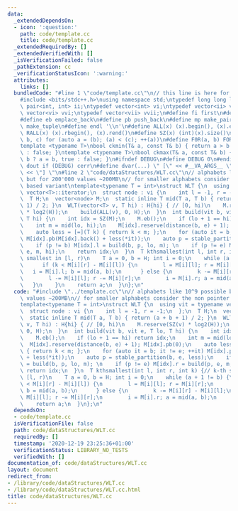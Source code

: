 ```yaml
---
data:
  _extendedDependsOn:
  - icon: ':question:'
    path: code/template.cc
    title: code/template.cc
  _extendedRequiredBy: []
  _extendedVerifiedWith: []
  _isVerificationFailed: false
  _pathExtension: cc
  _verificationStatusIcon: ':warning:'
  attributes:
    links: []
  bundledCode: "#line 1 \"code/template.cc\"\n// this line is here for a reason\n\
    #include <bits/stdc++.h>\nusing namespace std;\ntypedef long long ll;\ntypedef\
    \ pair<int, int> ii;\ntypedef vector<int> vi;\ntypedef vector<ii> vii;\ntypedef\
    \ vector<vi> vvi;\ntypedef vector<vii> vvii;\n#define fi first\n#define se second\n\
    #define eb emplace_back\n#define pb push_back\n#define mp make_pair\n#define mt\
    \ make_tuple\n#define endl '\\n'\n#define ALL(x) (x).begin(), (x).end()\n#define\
    \ RALL(x) (x).rbegin(), (x).rend()\n#define SZ(x) (int)(x).size()\n#define FOR(a,\
    \ b, c) for (auto a = (b); (a) < (c); ++(a))\n#define F0R(a, b) FOR (a, 0, (b))\n\
    template <typename T>\nbool ckmin(T& a, const T& b) { return a > b ? a = b, true\
    \ : false; }\ntemplate <typename T>\nbool ckmax(T& a, const T& b) { return a <\
    \ b ? a = b, true : false; }\n#ifndef DEBUG\n#define DEBUG 0\n#endif\n#define\
    \ dout if (DEBUG) cerr\n#define dvar(...) \" [\" << #__VA_ARGS__ \": \" << (__VA_ARGS__)\
    \ << \"] \"\n#line 2 \"code/dataStructures/WLT.cc\"\n// alphabets like 10^9 possible\
    \ but for 200'000 values ~200MB\n// for smaller alphabets consider the non pointer\
    \ based variant\ntemplate<typename T = int>\nstruct WLT {\n  using vit = typename\
    \ vector<T>::iterator;\n  struct node : vi {\n    int l = -1, r = -1;\n  };\n\
    \  T H;\n  vector<node> M;\n  static inline T mid(T a, T b) { return (a + b +\
    \ 1) / 2; }\n  WLT(vector<T> v, T hi) : H{hi} { // [0, hi)\n    M.reserve(SZ(v)\
    \ * log2(H));\n    build(ALL(v), 0, H);\n  }\n  int build(vit b, vit e, T lo,\
    \ T hi) {\n    int idx = SZ(M);\n    M.eb();\n    if (lo + 1 == hi) return idx;\n\
    \    int m = mid(lo, hi);\n    M[idx].reserve(distance(b, e) + 1); M[idx].pb(0);\n\
    \    auto less = [=](T k) { return k < m; };\n    for (auto it = b; it != e; ++it)\
    \ M[idx].pb(M[idx].back() + less(*it));\n    auto p = stable_partition(b, e, less);\n\
    \    if (p != b) M[idx].l = build(b, p, lo, m); \n    if (p != e) M[idx].r = build(p,\
    \ e, m, hi);\n    return idx;\n  }\n  T kthsmallest(int l, int r, int k) {// k-th\
    \ smallest in [l, r)\n    T a = 0, b = H; int i = 0;\n    while (a + 1 != b) {\n\
    \      if (k < M[i][r] - M[i][l]) {\n        l = M[i][l]; r = M[i][r];\n     \
    \   i = M[i].l; b = mid(a, b);\n      } else {\n        k -= M[i][r] - M[i][l];\n\
    \        l -= M[i][l]; r -= M[i][r];\n        i = M[i].r; a = mid(a, b);\n   \
    \   }\n    }\n    return a;\n  }\n};\n"
  code: "#include \"../template.cc\"\n// alphabets like 10^9 possible but for 200'000\
    \ values ~200MB\n// for smaller alphabets consider the non pointer based variant\n\
    template<typename T = int>\nstruct WLT {\n  using vit = typename vector<T>::iterator;\n\
    \  struct node : vi {\n    int l = -1, r = -1;\n  };\n  T H;\n  vector<node> M;\n\
    \  static inline T mid(T a, T b) { return (a + b + 1) / 2; }\n  WLT(vector<T>\
    \ v, T hi) : H{hi} { // [0, hi)\n    M.reserve(SZ(v) * log2(H));\n    build(ALL(v),\
    \ 0, H);\n  }\n  int build(vit b, vit e, T lo, T hi) {\n    int idx = SZ(M);\n\
    \    M.eb();\n    if (lo + 1 == hi) return idx;\n    int m = mid(lo, hi);\n  \
    \  M[idx].reserve(distance(b, e) + 1); M[idx].pb(0);\n    auto less = [=](T k)\
    \ { return k < m; };\n    for (auto it = b; it != e; ++it) M[idx].pb(M[idx].back()\
    \ + less(*it));\n    auto p = stable_partition(b, e, less);\n    if (p != b) M[idx].l\
    \ = build(b, p, lo, m); \n    if (p != e) M[idx].r = build(p, e, m, hi);\n   \
    \ return idx;\n  }\n  T kthsmallest(int l, int r, int k) {// k-th smallest in\
    \ [l, r)\n    T a = 0, b = H; int i = 0;\n    while (a + 1 != b) {\n      if (k\
    \ < M[i][r] - M[i][l]) {\n        l = M[i][l]; r = M[i][r];\n        i = M[i].l;\
    \ b = mid(a, b);\n      } else {\n        k -= M[i][r] - M[i][l];\n        l -=\
    \ M[i][l]; r -= M[i][r];\n        i = M[i].r; a = mid(a, b);\n      }\n    }\n\
    \    return a;\n  }\n};\n"
  dependsOn:
  - code/template.cc
  isVerificationFile: false
  path: code/dataStructures/WLT.cc
  requiredBy: []
  timestamp: '2020-12-19 23:25:36+01:00'
  verificationStatus: LIBRARY_NO_TESTS
  verifiedWith: []
documentation_of: code/dataStructures/WLT.cc
layout: document
redirect_from:
- /library/code/dataStructures/WLT.cc
- /library/code/dataStructures/WLT.cc.html
title: code/dataStructures/WLT.cc
---
```

